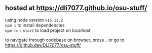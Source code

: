 ## hosted at https://dli7077.github.io/osu-stuff/
using node version `v16.13.2`
<br/>
`npm i` to install dependencies
<br/>
`npm run start` to load project on localhost


to navigate through codebase on browser, press `.` or go to https://github.dev/DLi7077/osu-stuff/
